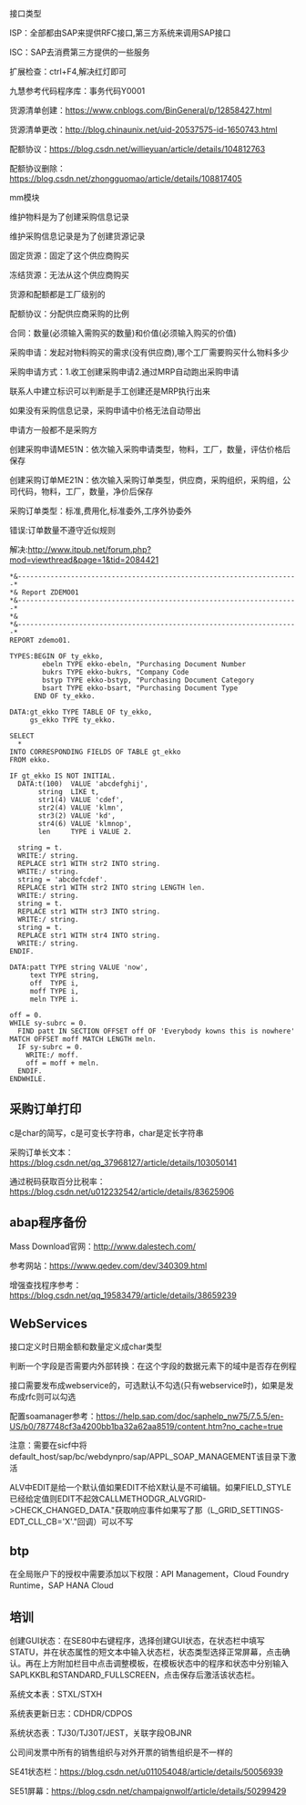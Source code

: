 接口类型

ISP：全部都由SAP来提供RFC接口,第三方系统来调用SAP接口

ISC：SAP去消费第三方提供的一些服务



扩展检查：ctrl+F4,解决红灯即可

九慧参考代码程序库：事务代码Y0001



货源清单创建：https://www.cnblogs.com/BinGeneral/p/12858427.html

货源清单更改：http://blog.chinaunix.net/uid-20537575-id-1650743.html

配额协议：https://blog.csdn.net/willieyuan/article/details/104812763

配额协议删除：https://blog.csdn.net/zhongguomao/article/details/108817405



mm模块

维护物料是为了创建采购信息记录

维护采购信息记录是为了创建货源记录

固定货源：固定了这个供应商购买

冻结货源：无法从这个供应商购买

货源和配额都是工厂级别的

配额协议：分配供应商采购的比例

合同：数量(必须输入需购买的数量)和价值(必须输入购买的价值)

采购申请：发起对物料购买的需求(没有供应商),哪个工厂需要购买什么物料多少

采购申请方式：1.收工创建采购申请2.通过MRP自动跑出采购申请

联系人中建立标识可以判断是手工创建还是MRP执行出来

如果没有采购信息记录，采购申请中价格无法自动带出

申请方一般都不是采购方

创建采购申请ME51N：依次输入采购申请类型，物料，工厂，数量，评估价格后保存

创建采购订单ME21N：依次输入采购订单类型，供应商，采购组织，采购组，公司代码，物料，工厂，数量，净价后保存

采购订单类型：标准,费用化,标准委外,工序外协委外

错误:订单数量不遵守近似规则

解决:http://www.itpub.net/forum.php?mod=viewthread&page=1&tid=2084421



```ABAP
*&---------------------------------------------------------------------*
*& Report ZDEMO01
*&---------------------------------------------------------------------*
*&
*&---------------------------------------------------------------------*
REPORT zdemo01.

TYPES:BEGIN OF ty_ekko,
        ebeln TYPE ekko-ebeln, "Purchasing Document Number
        bukrs TYPE ekko-bukrs, "Company Code
        bstyp TYPE ekko-bstyp, "Purchasing Document Category
        bsart TYPE ekko-bsart, "Purchasing Document Type
      END OF ty_ekko.

DATA:gt_ekko TYPE TABLE OF ty_ekko,
     gs_ekko TYPE ty_ekko.

SELECT
  *
INTO CORRESPONDING FIELDS OF TABLE gt_ekko
FROM ekko.

IF gt_ekko IS NOT INITIAL.
  DATA:t(100)  VALUE 'abcdefghij',
       string  LIKE t,
       str1(4) VALUE 'cdef',
       str2(4) VALUE 'klmn',
       str3(2) VALUE 'kd',
       str4(6) VALUE 'klmnop',
       len     TYPE i VALUE 2.

  string = t.
  WRITE:/ string.
  REPLACE str1 WITH str2 INTO string.
  WRITE:/ string.
  string = 'abcdefcdef'.
  REPLACE str1 WITH str2 INTO string LENGTH len.
  WRITE:/ string.
  string = t.
  REPLACE str1 WITH str3 INTO string.
  WRITE:/ string.
  string = t.
  REPLACE str1 WITH str4 INTO string.
  WRITE:/ string.
ENDIF.

DATA:patt TYPE string VALUE 'now',
     text TYPE string,
     off  TYPE i,
     moff TYPE i,
     meln TYPE i.

off = 0.
WHILE sy-subrc = 0.
  FIND patt IN SECTION OFFSET off OF 'Everybody kowns this is nowhere' MATCH OFFSET moff MATCH LENGTH meln.
  IF sy-subrc = 0.
    WRITE:/ moff.
    off = moff + meln.
  ENDIF.
ENDWHILE.
```





## 采购订单打印



c是char的简写，c是可变长字符串，char是定长字符串

采购订单长文本：https://blog.csdn.net/qq_37968127/article/details/103050141

通过税码获取百分比税率：https://blog.csdn.net/u012232542/article/details/83625906





## abap程序备份

Mass Download官网：http://www.dalestech.com/

参考网站：https://www.qedev.com/dev/340309.html



增强查找程序参考：https://blog.csdn.net/qq_19583479/article/details/38659239




## WebServices

接口定义时日期金额和数量定义成char类型

判断一个字段是否需要内外部转换：在这个字段的数据元素下的域中是否存在例程

接口需要发布成webservice的，可选默认不勾选(只有webservice时)，如果是发布成rfc则可以勾选

配置soamanager参考：https://help.sap.com/doc/saphelp_nw75/7.5.5/en-US/b0/787748cf3a4200bb1ba32a62aa8519/content.htm?no_cache=true

注意：需要在sicf中将default_host/sap/bc/webdynpro/sap/APPL_SOAP_MANAGEMENT该目录下激活

ALV中EDIT是给一个默认值如果EDIT不给X默认是不可编辑。如果FIELD_STYLE已经给定值则EDIT不起效CALLMETHODGR_ALVGRID->CHECK_CHANGED_DATA."获取响应事件如果写了那（L_GRID_SETTINGS-EDT_CLL_CB='X'."回调）可以不写


## btp

在全局账户下的授权中需要添加以下权限：API Management，Cloud Foundry Runtime，SAP HANA Cloud


## 培训

创建GUI状态：在SE80中右键程序，选择创建GUI状态，在状态栏中填写STATU，并在状态属性的短文本中输入状态栏，状态类型选择正常屏幕，点击确认。再在上方附加栏目中点击调整模板，在模板状态中的程序和状态中分别输入SAPLKKBL和STANDARD_FULLSCREEN，点击保存后激活该状态栏。

系统文本表：STXL/STXH

系统表更新日志：CDHDR/CDPOS

系统状态表：TJ30/TJ30T/JEST，关联字段OBJNR

公司间发票中所有的销售组织与对外开票的销售组织是不一样的

SE41状态栏：https://blog.csdn.net/u011054048/article/details/50056939

SE51屏幕：https://blog.csdn.net/champaignwolf/article/details/50299429
